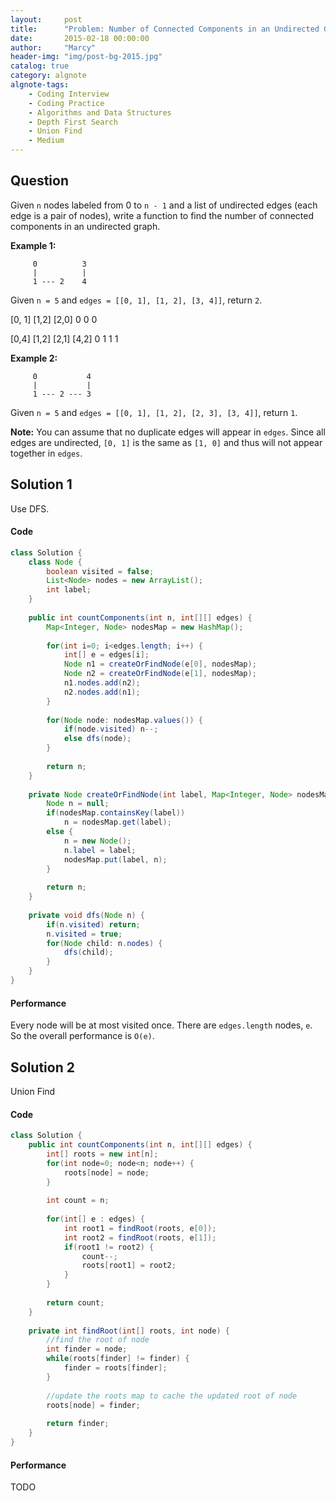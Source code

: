 ```yaml
---
layout:     post
title:      "Problem: Number of Connected Components in an Undirected Graph"
date:       2015-02-18 00:00:00
author:     "Marcy"
header-img: "img/post-bg-2015.jpg"
catalog: true
category: algnote
algnote-tags:
    - Coding Interview
    - Coding Practice
    - Algorithms and Data Structures
    - Depth First Search
    - Union Find
    - Medium
---
```


## Question

Given `n` nodes labeled from 0 to `n - 1` and a list of undirected edges (each edge is a pair of nodes), write a function to find the number of connected components in an undirected graph.

**Example 1:**

```
     0          3
     |          |
     1 --- 2    4
```
Given `n = 5` and `edges = [[0, 1], [1, 2], [3, 4]]`, return `2`.

[0, 1] [1,2] [2,0]
0       0    0

[0,4] [1,2] [2,1] [4,2]
 0     1     1     1 

**Example 2:**

```
     0           4
     |           |
     1 --- 2 --- 3
```
Given `n = 5` and `edges = [[0, 1], [1, 2], [2, 3], [3, 4]]`, return `1`.

**Note:**
You can assume that no duplicate edges will appear in `edges`. Since all edges are undirected, `[0, 1]` is the same as `[1, 0]` and thus will not appear together in `edges`.

## Solution 1

Use DFS.

#### Code
```java
class Solution {
    class Node {
        boolean visited = false;
        List<Node> nodes = new ArrayList();
        int label;
    }
    
    public int countComponents(int n, int[][] edges) {        
        Map<Integer, Node> nodesMap = new HashMap();
        
        for(int i=0; i<edges.length; i++) {
            int[] e = edges[i];
            Node n1 = createOrFindNode(e[0], nodesMap);
            Node n2 = createOrFindNode(e[1], nodesMap);            
            n1.nodes.add(n2);
            n2.nodes.add(n1);
        }
        
        for(Node node: nodesMap.values()) {
            if(node.visited) n--;
            else dfs(node);
        }
        
        return n;
    }
    
    private Node createOrFindNode(int label, Map<Integer, Node> nodesMap) {
        Node n = null;
        if(nodesMap.containsKey(label))
            n = nodesMap.get(label);
        else {
            n = new Node();
            n.label = label;
            nodesMap.put(label, n);
        }
        
        return n;
    }
    
    private void dfs(Node n) {
        if(n.visited) return;
        n.visited = true;
        for(Node child: n.nodes) {
            dfs(child);
        }
    }
}

```

#### Performance

Every node will be at most visited once. There are `edges.length` nodes, `e`. So the overall performance is `O(e)`.

## Solution 2

Union Find

#### Code
```java
class Solution {
    public int countComponents(int n, int[][] edges) {
        int[] roots = new int[n];
        for(int node=0; node<n; node++) {
            roots[node] = node;
        }
        
        int count = n;
        
        for(int[] e : edges) {
            int root1 = findRoot(roots, e[0]);
            int root2 = findRoot(roots, e[1]);
            if(root1 != root2) {
                count--;
                roots[root1] = root2;
            }
        }
        
        return count;
    }
    
    private int findRoot(int[] roots, int node) {
        //find the root of node
        int finder = node;
        while(roots[finder] != finder) {
            finder = roots[finder];
        }
        
        //update the roots map to cache the updated root of node
        roots[node] = finder;
        
        return finder;
    }
}

```

#### Performance
TODO
